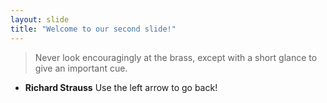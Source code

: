```yaml
---
layout: slide
title: "Welcome to our second slide!"
---
```

> Never look encouragingly at the brass, except with a short glance to give an important cue.
- **Richard Strauss**
Use the left arrow to go back!

